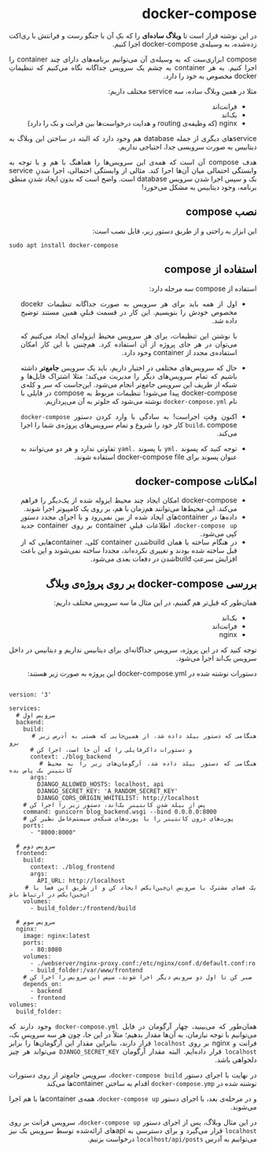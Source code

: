 <div dir = 'rtl' style='text-align:justify'>

# docker-compose

در این نوشته قرار است تا **وبلاگ ساده‌ای** را که بکِ آن با جنگو رست و فرانتش با ری‌اکت زده‌شده، به وسیله‌ی docker-compose اجرا کنیم.

compose ابزاری‌ست که به وسیله‌ی آن می‌توانیم برنامه‌های دارای چند container را اجرا کنیم. به هر container به چشم یک سرویس جداگانه نگاه می‌کنیم که تنظیماتِ docker مخصوص به خود را دارد.

مثلا در همین وبلاگ ساده، سه service مختلف داریم:
- فرانت‌اند
- بک‌اند
- nginx (که وظیفه‌ی routing و هدایت درخواست‌ها بین فرانت و بک را دارد)

serviceهای دیگری از جمله database هم وجود دارد که البته در ساختن این وبلاگ به دیتابیس به صورت سرویسی جدا، احتیاجی نداریم.

هدف compose آن است که همه‌ی این سرویس‌ها را هماهنگ با هم و با توجه به وابستگی احتمالی میان آن‌ها اجرا کند. مثالی از وابستگی احتمالی، اجرا شدنِ service بک و سپس اجرا شدن سرویس database است. واضح است که بدون ایجاد شدنِ منطق برنامه، وجود دیتابیس به مشکل می‌خورد!

## نصب compose

این ابزار به راحتی و از طریق دستور زیر، قابل نصب است:
<div dir="ltr">

```$bash
sudo apt install docker-compose
```
</div>

## استفاده از compose

استفاده از compose سه مرحله دارد:
- اول از همه باید برای هر سرویس به صورت جداگانه تنظیمات docekr مخصوص خودش را بنویسیم. این کار در قسمت قبلیِ همین مستند توضیح داده شد.

    با نوشتن این تنظیمات، برای هر سرویس محیط ایزوله‌ای ایجاد می‌کنیم که می‌توان در هر جای پروژه از آن استفاده کرد. هم‌چنین با این کار امکان استفاده‌ی مجدد از container وحود دارد.

- حال که سرویس‌های مختلفی در اختیار داریم، باید یک سرویس **جامع‌تر** داشته باشیم که تمام سرویس‌های دیگر را مدیریت می‌کند؛ مثلا اشتراک فایل‌ها و شبکه از طریف این سرویس جامع‌تر انجام می‌شود. این‌جاست که سر و کله‌ی docker-compose پیدا می‌شود! تنظیمات مربوط به compose در فایلی با نام `docker-compose.yml` نوشته می‌شود که جلوتر به آن می‌پردازیم.

- اکنون وقتِ اجراست! به سادگی با وارد کردن دستور `docker-compose build`،  compose کار خود را شروع و تمام سرویس‌های پروژه‌ی شما را اجرا می‌کند.

* توجه کنید که پسوند `.yml` با پسوند `.yaml` تفاوتی ندارد و هر دو می‌توانند به عنوان پسوند برای docker-compose file استفاده شوند.

## امکانات docker-compose
- docker-compose امکان ایجاد چند محیط ایزوله شده از یک‌دیگر را فراهم می‌کند. این محیط‌ها می‌توانند هم‌زمان با هم، بر روی یک کامپیوتر اجرا شوند. 
- داده‌ها در containerهای ایجاد شده از بین نمی‌رود و با اجرای مجدد دستورِ `docker-compose up`، اطلاعات قبلیِ container بر روی container جدید کپی می‌شود.
- در هنگام ساخته یا همان buildشدن container کلی، containerهایی که از قبل ساخته شده بودند و تغییری نکرده‌اند، مجددا ساخته نمی‌شوند و این باعث افزایش سرعتِ buildشدن در دفعات بعدی می‌شود.	


## بررسی docker-compose بر روی پروژه‌ی وبلاگ

همان‌طور که قبل‌تر هم گفتیم، در این مثال ما سه سرویس مختلف داریم:
- بک‌اند
- فرانت‌اند
- nginx

توجه کنید که در این پروژه، سرویس جداگانه‌ای برای دیتابیس نداریم و دیتابیس در  داخل سرویس بک‌اند اجرا می‌شود.

دستورات نوشته شده در docker-compose.yml این پروژه به صورت زیر هستند:

<div dir='ltr'>

```docker-compose

version: '3'

services:
  # سرویس اول
  backend:
    build:
      # هنگامی که دستور بیلد داده شد، از همین‌جایی که هستی به آدرس زیر برو
      # و دستورات داکرفایلی را که آن جا است، اجرا کن
      context: ./blog_backend
      # هنگامی که دستور بیلد داده شد، آرگومان‌های زیر را به محیط کانتینرِ بک پاس بده
      args:
        DJANGO_ALLOWED_HOSTS: localhost, api
        DJANGO_SECRET_KEY: 'A_RANDOM_SECRET_KEY'
        DJANGO_CORS_ORIGIN_WHITELIST: http://localhost
    # پس از بیلد شدنِ کانتینرِ بک‌اند، دستور زیر را اجرا کن 
    command: gunicorn blog_backend.wsgi --bind 0.0.0.0:8000
    # پورت‌های درون کانتینر را با پورت‌های شبکه‌ی سیستم‌عامل نظیر کن
    ports:
      - "8000:8000"

  # سرویس دوم
  frontend:
    build:
      context: ./blog_frontend
      args:
        API_URL: http://localhost
    # یک فضای مشترک با سرویسِ ان‌جین‌ایکس ایجاد کن و از طریق این فضا با ان‌جین‌ایکس در ارتباط باش
    volumes:
      - build_folder:/frontend/build

  # سرویس سوم
  nginx:
    image: nginx:latest
    ports:
      - 80:8080
    volumes:
      - ./webserver/nginx-proxy.conf:/etc/nginx/conf.d/default.conf:ro
      - build_folder:/var/www/frontend
    # صبر کن تا اول دو سرویس دیگر اجرا شوند، سپس این سرویس را اجرا کن
    depends_on:
      - backend
      - frontend
volumes:
  build_folder:
```
</div>

همان‌طور که می‌بینید، چهار آرگومان در فایل `docker-compose.yml` وجود دارند که می‌توانیم با توجه نیازمان، به آن‌ها مقدار بدهیم؛
مثلاً در این جا، چون هر سه سرویسِ بک، فرانت و nginx بر روی `localhost` قرار دارند، بنابراین مقدار این آرگومان‌ها را برابر `localhost` قرار داده‌ایم.
البته مقدار آرگومان `DJANGO_SECRET_KEY` می‌تواند هر چیز دلخواهی باشد.

در نهایت با اجرای دستور `docker-compose build`، سرویس جامع‌تر از روی دستورات نوشته شده در `docker-compose.ymp` اقدام به ساختن containerها می‌کند


و در مرحله‌ی بعد، با اجرای دستور `docker-compose up`، همه‌ی containerها با هم اجرا می‌شوند.

در این مثال وبلاگ، پس از اجرای دستور `docker-compose up`، سرویس فرانت بر روی `localhost` قرار می‌گیرد و برای دسترسی به apiهای ارائه‌شده توسط سرویس بک نیز می‌توانیم به آدرس `localhost/api/posts` درخواست بزنیم.
